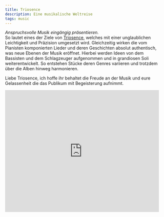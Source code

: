 ```yaml
---
title: Triosence
description: Eine musikalische Weltreise
tags: music
---
```


*Anspruchsvolle Musik ein­gän­gig präsentieren.*<br>
So lautet eines der Ziele von [Triosence](http://www.triosence.com), welches mit einer unglaublichen Leichtigkeit und Präzision umgesetzt wird.
Gleichzeitig wirken die vom Pianisten komponierten Lieder und deren Geschichten absolut authentisch, was neue Ebenen der Musik eröffnet.
Hierbei werden Ideen von dem Bassisten und dem Schlagzeuger aufgenommen und in grandiosen Soli weiterentwickelt.
So entstehen Stücke deren Genres variieren und trotzdem über die Alben hinweg harmonieren.

Liebe Triosence, ich hoffe ihr behaltet die Freude an der Musik und eure Gelassenheit die das Publikum mit Begeisterung aufnimmt.

<iframe src="https://tools.applemusic.com/embed/v1/album/1207845190?country=de" height="400px" width="100%" frameborder="0"></iframe>

